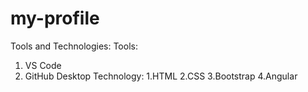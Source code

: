 # my-profile

Tools and Technologies:
Tools:
1. VS Code 
2. GitHub Desktop
Technology:
  1.HTML
  2.CSS
  3.Bootstrap
  4.Angular